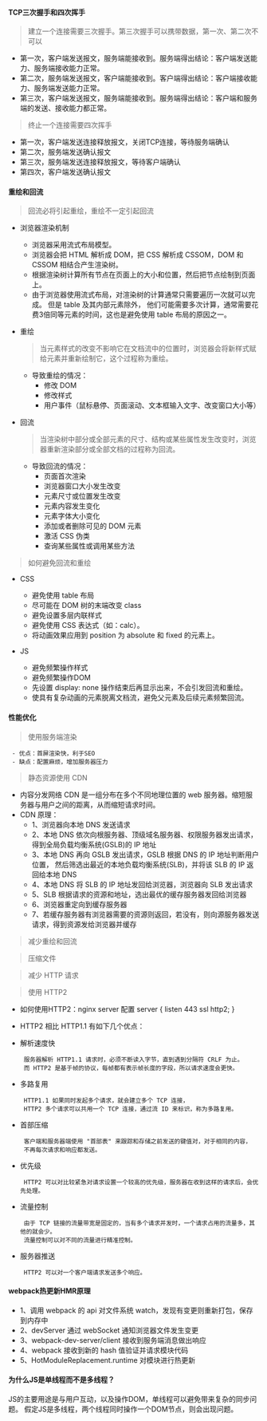 #### TCP三次握手和四次挥手

 > 建立一个连接需要三次握手。第三次握手可以携带数据，第一次、第二次不可以

 + 第一次，客户端发送报文，服务端能接收到。服务端得出结论：客户端发送能力、服务端接收能力正常。
 + 第二次，服务端发送报文，客户端能接收到。客户端得出结论：客户端接收能力、服务端发送能力正常。
 + 第三次，客户端发送报文，服务端能接收到。服务端得出结论：客户端和服务端的发送、接收能力都正常。

 > 终止一个连接需要四次挥手
 
 + 第一次，客户端发送连接释放报文，关闭TCP连接，等待服务端确认
 + 第二次，服务端发送确认报文
 + 第三次，服务端发送连接释放报文，等待客户端确认
 + 第四次，客户端发送确认报文
  
#### 重绘和回流

> 回流必将引起重绘，重绘不一定引起回流

+ 浏览器渲染机制
  - 浏览器采用流式布局模型。
  - 浏览器会把 HTML 解析成 DOM，把 CSS 解析成 CSSOM，DOM 和 CSSOM 相结合产生渲染树。
  - 根据渲染树计算所有节点在页面上的大小和位置，然后把节点绘制到页面上。
  - 由于浏览器使用流式布局，对渲染树的计算通常只需要遍历一次就可以完成。 但是 table 及其内部元素除外，
    他们可能需要多次计算，通常需要花费3倍同等元素的时间，这也是避免使用 table 布局的原因之一。
    
+ 重绘

    > 当元素样式的改变不影响它在文档流中的位置时，浏览器会将新样式赋给元素并重新绘制它，这个过程称为重绘。
    
    - 导致重绘的情况：
      * 修改 DOM
      * 修改样式
      * 用户事件（鼠标悬停、页面滚动、文本框输入文字、改变窗口大小等）
      
+ 回流

    > 当渲染树中部分或全部元素的尺寸、结构或某些属性发生改变时，浏览器重新渲染部分或全部文档的过程称为回流。
        
    - 导致回流的情况：
      * 页面首次渲染
      * 浏览器窗口大小发生改变
      * 元素尺寸或位置发生改变
      * 元素内容发生变化
      * 元素字体大小变化
      * 添加或者删除可见的 DOM 元素
      * 激活 CSS 伪类
      * 查询某些属性或调用某些方法
      
      
> 如何避免回流和重绘
      
 + CSS
   - 避免使用 table 布局
   - 尽可能在 DOM 树的末端改变 class
   - 避免设置多层内联样式
   - 避免使用 CSS 表达式（如：calc）。
   - 将动画效果应用到 position 为 absolute 和 fixed 的元素上。
   
 + JS
   - 避免频繁操作样式
   - 避免频繁操作DOM
   - 先设置 display: none 操作结束后再显示出来，不会引发回流和重绘。
   - 使具有复杂动画的元素脱离文档流，避免父元素及后续元素频繁回流。  
   
#### 性能优化       

  > 使用服务端渲染
    
     - 优点：首屏渲染快，利于SEO
     - 缺点：配置麻烦，增加服务器压力
  
  > 静态资源使用 CDN   
     
   + 内容分发网络 CDN 是一组分布在多个不同地理位置的 web 服务器。缩短服务器与用户之间的距离，从而缩短请求时间。
   + CDN 原理：
        - 1、浏览器向本地 DNS 发送请求
        - 2、本地 DNS 依次向根服务器、顶级域名服务器、权限服务器发出请求，得到全局负载均衡系统(GSLB)的 IP 地址
        - 3、本地 DNS 再向 GSLB 发出请求，GSLB 根据 DNS 的 IP 地址判断用户位置，
             然后筛选出最近的本地负载均衡系统(SLB)，并将该 SLB 的 IP 返回给本地 DNS
        - 4、本地 DNS 将 SLB 的 IP 地址发回给浏览器，浏览器向 SLB 发出请求
        - 5、SLB 根据请求的资源和地址，选出最优的缓存服务器发回给浏览器     
        - 6、浏览器重定向到缓存服务器
        - 7、若缓存服务器有浏览器需要的资源则返回，若没有，则向源服务器发送请求，得到资源发给浏览器并缓存
             
  > 减少重绘和回流
   
  > 压缩文件
   
  > 减少 HTTP 请求

  > 使用 HTTP2 
    
   + 如何使用HTTP2：nginx server 配置
     server {
        listen 443 ssl http2;
     }
    
   + HTTP2 相比 HTTP1.1 有如下几个优点：
             
   - 解析速度快
      
          服务器解析 HTTP1.1 请求时，必须不断读入字节，直到遇到分隔符 CRLF 为止。
          而 HTTP2 是基于帧的协议，每帧都有表示帧长度的字段，所以请求速度会更快。
    
   - 多路复用
       
          HTTP1.1 如果同时发起多个请求，就会建立多个 TCP 连接，
          HTTP2 多个请求可以共用一个 TCP 连接，通过流 ID 来标识，称为多路复用。 
               
   - 首部压缩
          
          客户端和服务器端使用 "首部表" 来跟踪和存储之前发送的键值对，对于相同的内容，
          不再每次请求和响应都发送。
    
   - 优先级
        
          HTTP2 可以对比较紧急对请求设置一个较高的优先级，服务器在收到这样的请求后，会优先处理。
    
   - 流量控制
    
          由于 TCP 链接的流量带宽是固定的，当有多个请求并发时，一个请求占用的流量多，其他的就会少。
          流量控制可以对不同的流量进行精准控制。
    
   - 服务器推送
             
          HTTP2 可以对一个客户端请求发送多个响应。               
             
             
#### webpack热更新HMR原理 

  + 1、调用 webpack 的 api 对文件系统 watch，发现有变更则重新打包，保存到内存中
  + 2、devServer 通过 webSocket 通知浏览器文件发生变更             
  + 3、webpack-dev-server/client 接收到服务端消息做出响应           
  + 4、webpack 接收到新的 hash 值验证并请求模块代码
  + 5、HotModuleReplacement.runtime 对模块进行热更新           
       
#### 为什么JS是单线程而不是多线程？

   JS的主要用途是与用户互动，以及操作DOM，单线程可以避免带来复杂的同步问题。
   假定JS是多线程，两个线程同时操作一个DOM节点，则会出现问题。             
   
